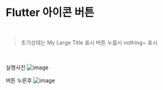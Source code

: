 # Flutter 아이콘 버튼 
</br>

>초기상태는 My Large Title 표시
>버튼 누를시 nothing~ 표시
</br>

실행사진
![image](https://user-images.githubusercontent.com/49686619/216512099-64f74b0a-c8bd-4ad7-ae5d-b6ad0d0cf040.png)
</br>

버튼 누른후
![image](https://user-images.githubusercontent.com/49686619/216512113-a1008394-350a-4bc6-b4dc-4fc65936b5c4.png)